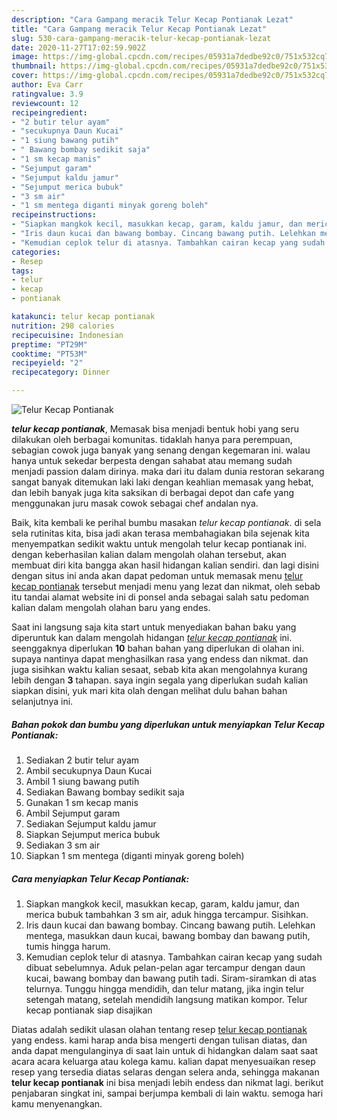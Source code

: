 ```yaml
---
description: "Cara Gampang meracik Telur Kecap Pontianak Lezat"
title: "Cara Gampang meracik Telur Kecap Pontianak Lezat"
slug: 530-cara-gampang-meracik-telur-kecap-pontianak-lezat
date: 2020-11-27T17:02:59.902Z
image: https://img-global.cpcdn.com/recipes/05931a7dedbe92c0/751x532cq70/telur-kecap-pontianak-foto-resep-utama.jpg
thumbnail: https://img-global.cpcdn.com/recipes/05931a7dedbe92c0/751x532cq70/telur-kecap-pontianak-foto-resep-utama.jpg
cover: https://img-global.cpcdn.com/recipes/05931a7dedbe92c0/751x532cq70/telur-kecap-pontianak-foto-resep-utama.jpg
author: Eva Carr
ratingvalue: 3.9
reviewcount: 12
recipeingredient:
- "2 butir telur ayam"
- "secukupnya Daun Kucai"
- "1 siung bawang putih"
- " Bawang bombay sedikit saja"
- "1 sm kecap manis"
- "Sejumput garam"
- "Sejumput kaldu jamur"
- "Sejumput merica bubuk"
- "3 sm air"
- "1 sm mentega diganti minyak goreng boleh"
recipeinstructions:
- "Siapkan mangkok kecil, masukkan kecap, garam, kaldu jamur, dan merica bubuk tambahkan 3 sm air, aduk hingga tercampur. Sisihkan."
- "Iris daun kucai dan bawang bombay. Cincang bawang putih. Lelehkan mentega, masukkan daun kucai, bawang bombay dan bawang putih, tumis hingga harum."
- "Kemudian ceplok telur di atasnya. Tambahkan cairan kecap yang sudah dibuat sebelumnya. Aduk pelan-pelan agar tercampur dengan daun kucai, bawang bombay dan bawang putih tadi. Siram-siramkan di atas telurnya. Tunggu hingga mendidih, dan telur matang, jika ingin telur setengah matang, setelah mendidih langsung matikan kompor. Telur kecap pontianak siap disajikan"
categories:
- Resep
tags:
- telur
- kecap
- pontianak

katakunci: telur kecap pontianak 
nutrition: 298 calories
recipecuisine: Indonesian
preptime: "PT29M"
cooktime: "PT53M"
recipeyield: "2"
recipecategory: Dinner

---
```



![Telur Kecap Pontianak](https://img-global.cpcdn.com/recipes/05931a7dedbe92c0/751x532cq70/telur-kecap-pontianak-foto-resep-utama.jpg)

<b><i>telur kecap pontianak</i></b>, Memasak bisa menjadi bentuk hobi yang seru dilakukan oleh berbagai komunitas. tidaklah hanya para perempuan, sebagian cowok juga banyak yang senang dengan kegemaran ini. walau hanya untuk sekedar berpesta dengan sahabat atau memang sudah menjadi passion dalam dirinya. maka dari itu dalam dunia restoran sekarang sangat banyak ditemukan laki laki dengan keahlian memasak yang hebat, dan lebih banyak juga kita saksikan di berbagai depot dan cafe yang menggunakan juru masak cowok sebagai chef andalan nya.



Baik, kita kembali ke perihal bumbu masakan <i>telur kecap pontianak</i>. di sela sela rutinitas kita, bisa jadi akan terasa membahagiakan bila sejenak kita menyempatkan sedikit waktu untuk mengolah telur kecap pontianak ini. dengan keberhasilan kalian dalam mengolah olahan tersebut, akan membuat diri kita bangga akan hasil hidangan kalian sendiri. dan lagi disini dengan situs ini anda akan dapat pedoman untuk memasak menu <u>telur kecap pontianak</u> tersebut menjadi menu yang lezat dan nikmat, oleh sebab itu tandai alamat website ini di ponsel anda sebagai salah satu pedoman kalian dalam mengolah olahan baru yang endes.


Saat ini langsung saja kita start untuk menyediakan bahan baku yang diperuntuk kan dalam mengolah hidangan <u><i>telur kecap pontianak</i></u> ini. seenggaknya diperlukan <b>10</b> bahan bahan yang diperlukan di olahan ini. supaya nantinya dapat menghasilkan rasa yang endess dan nikmat. dan juga sisihkan waktu kalian sesaat, sebab kita akan mengolahnya kurang lebih dengan <b>3</b> tahapan. saya ingin segala yang diperlukan sudah kalian siapkan disini, yuk mari kita olah dengan melihat dulu bahan bahan selanjutnya ini.

<!--inarticleads1-->

##### Bahan pokok dan bumbu yang diperlukan untuk menyiapkan Telur Kecap Pontianak:

1. Sediakan 2 butir telur ayam
1. Ambil secukupnya Daun Kucai
1. Ambil 1 siung bawang putih
1. Sediakan  Bawang bombay sedikit saja
1. Gunakan 1 sm kecap manis
1. Ambil Sejumput garam
1. Sediakan Sejumput kaldu jamur
1. Siapkan Sejumput merica bubuk
1. Sediakan 3 sm air
1. Siapkan 1 sm mentega (diganti minyak goreng boleh)




<!--inarticleads2-->

##### Cara menyiapkan Telur Kecap Pontianak:

1. Siapkan mangkok kecil, masukkan kecap, garam, kaldu jamur, dan merica bubuk tambahkan 3 sm air, aduk hingga tercampur. Sisihkan.
1. Iris daun kucai dan bawang bombay. Cincang bawang putih. Lelehkan mentega, masukkan daun kucai, bawang bombay dan bawang putih, tumis hingga harum.
1. Kemudian ceplok telur di atasnya. Tambahkan cairan kecap yang sudah dibuat sebelumnya. Aduk pelan-pelan agar tercampur dengan daun kucai, bawang bombay dan bawang putih tadi. Siram-siramkan di atas telurnya. Tunggu hingga mendidih, dan telur matang, jika ingin telur setengah matang, setelah mendidih langsung matikan kompor. Telur kecap pontianak siap disajikan




Diatas adalah sedikit ulasan olahan tentang resep <u>telur kecap pontianak</u> yang endess. kami harap anda bisa mengerti dengan tulisan diatas, dan anda dapat mengulanginya di saat lain untuk di hidangkan dalam saat saat acara acara keluarga atau kolega kamu. kalian dapat menyesuaikan resep resep yang tersedia diatas selaras dengan selera anda, sehingga makanan <b>telur kecap pontianak</b> ini bisa menjadi lebih endess dan nikmat lagi. berikut penjabaran singkat ini, sampai berjumpa kembali di lain waktu. semoga hari kamu menyenangkan.
